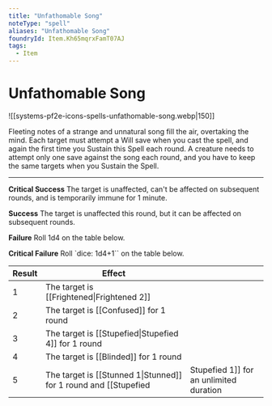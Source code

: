 ```yaml
---
title: "Unfathomable Song"
noteType: "spell"
aliases: "Unfathomable Song"
foundryId: Item.Kh65mqrxFamT07AJ
tags:
  - Item
---
```


# Unfathomable Song
![[systems-pf2e-icons-spells-unfathomable-song.webp|150]]

Fleeting notes of a strange and unnatural song fill the air, overtaking the mind. Each target must attempt a Will save when you cast the spell, and again the first time you Sustain this Spell each round. A creature needs to attempt only one save against the song each round, and you have to keep the same targets when you Sustain the Spell.

* * *

**Critical Success** The target is unaffected, can't be affected on subsequent rounds, and is temporarily immune for 1 minute.

**Success** The target is unaffected this round, but it can be affected on subsequent rounds.

**Failure** Roll 1d4 on the table below.

**Critical Failure** Roll `dice: 1d4+1`` on the table below.

| Result | Effect |  |
| ---- | ---- | ---- |
| 1 | The target is [[Frightened\|Frightened 2]] |  |
| 2 | The target is [[Confused]] for 1 round |  |
| 3 | The target is [[Stupefied\|Stupefied 4]] for 1 round |  |
| 4 | The target is [[Blinded]] for 1 round |  |
| 5 | The target is [[Stunned 1\|Stunned]] for 1 round and [[Stupefied | Stupefied 1]] for an unlimited duration |
